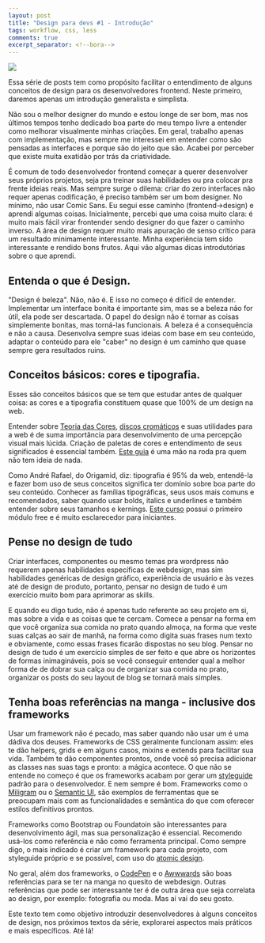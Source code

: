```yaml
---
layout: post
title: "Design para devs #1 - Introdução" 
tags: workflow, css, less
comments: true
excerpt_separator: <!--bora-->
---
```

<div class="post-img-container">
	<img class="post-img" src="http://www.preissdesign.com.br/wp-content/uploads/2016/06/graphic-design-tools-Feature_1290x688_MS.jpg">
</div>

Essa série de posts tem como propósito facilitar o entendimento de alguns conceitos de design para os desenvolvedores frontend. Neste primeiro, daremos apenas um introdução generalista e simplista.

<!--bora-->

Não sou o melhor designer do mundo e estou longe de ser bom, mas nos últimos tempos tenho dedicado boa parte do meu tempo livre a entender como melhorar visualmente minhas criações. Em geral, trabalho apenas com implementação, mas sempre me interessei em entender como são pensadas as interfaces e porque são do jeito que são. Acabei por perceber que existe muita exatidão por trás da criatividade.

É comum de todo desenvolvedor frontend começar a querer desenvolver seus próprios projetos, seja pra treinar suas habilidades ou pra colocar pra frente ideias reais. Mas sempre surge o dilema: criar do zero interfaces não requer apenas codificação, é preciso também ser um bom designer. No mínimo, não usar Comic Sans. Eu segui esse caminho (frontend->design) e aprendi algumas coisas. Inicialmente, percebi que uma coisa muito clara: é muito mais fácil virar frontender sendo designer do que fazer o caminho inverso. A área de design requer muito mais apuração de senso crítico para um resultado minimamente interessante. Minha experiência tem sido interessante e rendido bons frutos. Aqui vão algumas dicas introdutórias sobre o que aprendi.

## Entenda o que é Design.

"Design é beleza". Não, não é. E isso no começo é difícil de entender. Implementar um interface bonita é importante sim, mas se a beleza não for útil, ela pode ser descartada. O papel do design não é tornar as coisas simplemente bonitas, mas torná-las funcionais. A beleza é a consequência e não a causa. Desenvolva sempre suas ideias com base em seu conteúdo, adaptar o conteúdo para ele "caber" no design é um caminho que quase sempre gera resultados ruins. 

## Conceitos básicos: cores e tipografia.

Esses são conceitos básicos que se tem que estudar antes de qualquer coisa: as cores e a tipografia constituem quase que 100% de um design na web. 

Entender sobre [Teoria das Cores](http://www.teoriadascores.com.br/), [discos cromáticos](http://www.teoriadascores.com.br/discos-cromaticos.php) e suas utilidades para a web é de suma importância para desenvolvimento de uma percepção visual mais lúcida. Criação de paletas de cores e entendimento de seus significados é essencial também. [Este guia](https://www.smashingmagazine.com/2016/04/web-developer-guide-color/) é uma mão na roda pra quem não tem ideia de nada.

Como André Rafael, do Origamid, diz: tipografia é 95% da web, entendê-la e fazer bom uso de seus conceitos significa ter domínio sobre boa parte do seu conteúdo. Conhecer as famílias tipográficas, seus usos mais comuns e recomendados, saber quando usar bolds, italics e underlines e também entender sobre seus tamanhos e kernings. [Este curso](http://design.codeschool.com/levels/1) possui o primeiro módulo free e é muito esclarecedor para iniciantes.

## Pense no design de tudo

Criar interfaces, componentes ou mesmo temas pra wordpress não requerem apenas habilidades específicas de webdesign, mas sim habilidades genéricas de design gráfico, experiência de usuário e às vezes até de design de produto, portanto, pensar no design de tudo é um exercício muito bom para aprimorar as skills. 

E quando eu digo tudo, não é apenas tudo referente ao seu projeto em si, mas sobre a vida e as coisas que te cercam. Comece a pensar na forma em que você organiza sua comida no prato quando almoça, na forma que veste suas calças ao sair de manhã, na forma como digita suas frases num texto e obviamente, como essas frases ficarão dispostas no seu blog. Pensar no design de tudo é um exercício simples de ser feito e que abre os horizontes de formas inimagináveis, pois se você conseguir entender qual a melhor forma de de dobrar sua calça ou de organizar sua comida no prato, organizar os posts do seu layout de blog se tornará mais simples. 

## Tenha boas referências na manga - inclusive dos frameworks

Usar um framework não é pecado, mas saber quando não usar um é uma dádiva dos deuses. Frameworks de CSS geralmente funcionam assim: eles te dão helpers, grids e em alguns casos, mixins e extends para facilitar sua vida. Também te dão componentes prontos, onde você só precisa adicionar as classes nas suas tags e pronto: a mágica acontece. O que não se entende no começo é que os frameworks acabam por gerar um [styleguide](https://en.wikipedia.org/wiki/Style_guide) padrão para o desenvolvedor. E nem sempre é bom. Frameworks como o [Miligram](https://milligram.github.io/) ou o [Semantic UI](http://semantic-ui.com/), são exemplos de ferramentas que se preocupam mais com as funcionalidades e semântica do que com oferecer estilos definitivos prontos. 

Frameworks como Bootstrap ou Foundatoin são interessantes para desenvolvimento ágil, mas sua personalização é essencial. Recomendo usá-los como referência e não como ferramenta principal. Como sempre digo, o mais indicado é criar um framework para cada projeto, com styleguide próprio e se possível, com uso do [atomic design](http://tableless.com.br/o-que-e-design-atomic/). 

No geral, além dos frameworks, o [CodePen](http://codepen.io/) e o [Awwwards](http://www.awwwards.com/) são boas referências para se ter na manga no quesito de webdesign. Outras referências que pode ser interessante ter é de outra área que seja correlata ao design, por exemplo: fotografia ou moda. Mas aí vai do seu gosto.

Este texto tem como objetivo introduzir desenvolvedores à alguns conceitos de design, nos próximos textos da série, explorarei aspectos mais práticos e mais específicos. Até lá!
